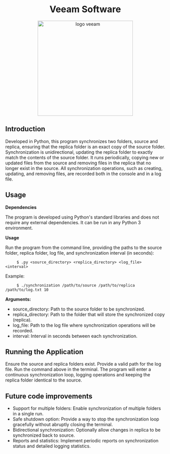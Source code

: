 <H1 align="center">
  Veeam Software
</H1>

<p align="center">
  <img src="https://bomitsolutions.co.uk/wp-content/uploads/veeam-partner-logo.png" alt="logo veeam" width="300">
</p>

## Introduction
Developed in Python, this program synchronizes two folders, source and replica, ensuring that the replica folder is an exact copy of the source folder. Synchronization is unidirectional, updating the replica folder to exactly match the contents of the source folder. It runs periodically, copying new or updated files from the source and removing files in the replica that no longer exist in the source. All synchronization operations, such as creating, updating, and removing files, are recorded both in the console and in a log file.

## Usage
**Dependencies**


The program is developed using Python's standard libraries and does not require any external dependencies. It can be run in any Python 3 environment.

**Usage**

Run the program from the command line, providing the paths to the source folder, replica folder, log file, and synchronization interval (in seconds):

         $ .py <source_directory> <replica_directory> <log_file> <interval>
Example:

         $ ./synchronization /path/to/source /path/to/replica /path/to/log.txt 10

**Arguments:**

* source_directory: Path to the source folder to be synchronized.
* replica_directory: Path to the folder that will store the synchronized copy (replica).
* log_file: Path to the log file where synchronization operations will be recorded.
* interval: Interval in seconds between each synchronization.

## Running the Application

Ensure the source and replica folders exist.
Provide a valid path for the log file.
Run the command above in the terminal. The program will enter a continuous synchronization loop, logging operations and keeping the replica folder identical to the source.

## Future code improvements
* Support for multiple folders: Enable synchronization of multiple folders in a single run.
* Safe shutdown option: Provide a way to stop the synchronization loop gracefully without abruptly closing the terminal.
* Bidirectional synchronization: Optionally allow changes in replica to be synchronized back to source.
* Reports and statistics: Implement periodic reports on synchronization status and detailed logging statistics.
